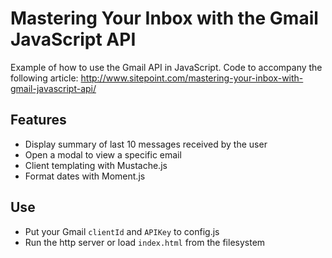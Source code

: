 # Mastering Your Inbox with the Gmail JavaScript API

Example of how to use the Gmail API in JavaScript.
Code to accompany the following article: http://www.sitepoint.com/mastering-your-inbox-with-gmail-javascript-api/

## Features

- Display summary of last 10 messages received by the user
- Open a modal to view a specific email
- Client templating with Mustache.js
- Format dates with Moment.js

## Use

- Put your Gmail `clientId` and `APIKey` to config.js
- Run the http server or load `index.html` from the filesystem
